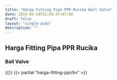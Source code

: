 ```yaml
---
title: "Harga Fitting Pipa PPR Rucika Ball Valve"
date: 2019-05-19T22:54:37+07:00
draft: false
layout: "single-yuda"
description: ""
---
```


## Harga Fitting Pipa PPR Rucika
### Ball Valve
{{<kontak-button>}}
{{< partial "harga-fitting-ppr/bv" >}}